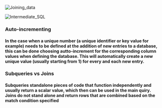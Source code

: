 ![Joining_data](https://github.com/VRBlaise/DSC/blob/main/HOMEWORK/WEEK7/Joining%20Data%20in%20SQL.png)

![Intermediate_SQL](https://github.com/VRBlaise/DSC/blob/main/HOMEWORK/WEEK7/Intermediate%20SQL.png)

### Auto-incrementing

#### In the case when a unique number (a unique identifier or key value for example) needs to be defined at the addition of new entries to a database, this can be done choosing autto-increment for the corresponding column values when defining the database. This will automatically create a new unique value (usually starting from 1) for every and each new entry.

### Subqueries vs Joins

#### Subqueries standalone pieces of code that function independently and usually return a scalar value, which then can be used in the main quiry. Joins do not stand alone and return rows that are combined based on the match condition specified


```python

```
